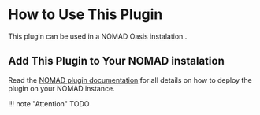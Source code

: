 # How to Use This Plugin

This plugin can be used in a NOMAD Oasis instalation..

## Add This Plugin to Your NOMAD instalation

Read the [NOMAD plugin documentation](https://nomad-lab.eu/prod/v1/staging/docs/plugins/plugins.html#add-a-plugin-to-your-nomad) for all details on how to deploy the plugin on your NOMAD instance.

!!! note "Attention"
    TODO
